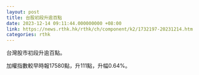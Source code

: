 ```yaml
---
layout: post
title: 台股初段升逾百點
date: 2023-12-14 09:11:44.000000000 +08:00
link: https://news.rthk.hk/rthk/ch/component/k2/1732197-20231214.htm
categories: rthk
---
```


台灣股市初段升逾百點。

加權指數較早時報17580點，升111點，升幅0.64%。
